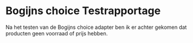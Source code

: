 # Bogijns choice Testrapportage

Na het testen van de Bogijns choice adapter ben ik er achter gekomen dat producten geen voorraad of prijs hebben.